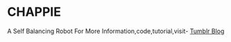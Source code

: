 # CHAPPIE
A Self Balancing Robot
For More Information,code,tutorial,visit-
<a href="manpreetsingh80.tumblr.com">Tumblr Blog</a>
